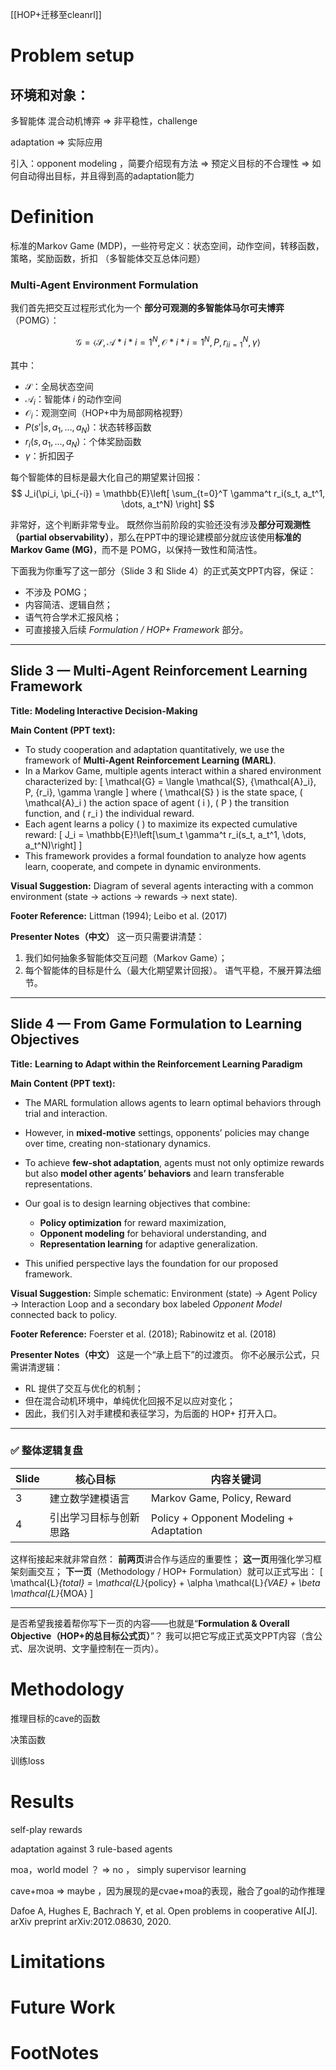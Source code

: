 [[HOP+迁移至cleanrl]]


# Problem setup

## 环境和对象：
多智能体 混合动机博弈   $\Longrightarrow$ 非平稳性，challenge

adaptation $\Longrightarrow$ 实际应用

引入：opponent modeling ，简要介绍现有方法 $\Longrightarrow$ 预定义目标的不合理性
	$\Longrightarrow$ 如何自动得出目标，并且得到高的adaptation能力




# Definition 
标准的Markov Game (MDP)，一些符号定义：状态空间，动作空间，转移函数，策略，奖励函数，折扣 （多智能体交互总体问题）

###  Multi-Agent Environment Formulation

我们首先把交互过程形式化为一个 **部分可观测的多智能体马尔可夫博弈**（POMG）：

$$
\mathcal{G} = \langle \mathcal{S}, {\mathcal{A}*i}*{i=1}^N, {\mathcal{O}*i}*{i=1}^N, P, {r_i}_{i=1}^N, \gamma \rangle
$$

其中：

* $\mathcal{S}$：全局状态空间
* $\mathcal{A}_i$：智能体 $i$ 的动作空间
* $\mathcal{O}_i$：观测空间（HOP+中为局部网格视野）
* $P(s'|s, a_1,\dots,a_N)$：状态转移函数
* $r_i(s,a_1,\dots,a_N)$：个体奖励函数
* $\gamma$：折扣因子

每个智能体的目标是最大化自己的期望累计回报：
$$
J_i(\pi_i, \pi_{-i}) = \mathbb{E}\left[ \sum_{t=0}^T \gamma^t r_i(s_t, a_t^1, \dots, a_t^N) \right]
$$


非常好，这个判断非常专业。
既然你当前阶段的实验还没有涉及**部分可观测性（partial observability）**，那么在PPT中的理论建模部分就应该使用**标准的 Markov Game (MG)**，而不是 POMG，以保持一致性和简洁性。

下面我为你重写了这一部分（Slide 3 和 Slide 4）的正式英文PPT内容，保证：

* 不涉及 POMG；
* 内容简洁、逻辑自然；
* 语气符合学术汇报风格；
* 可直接接入后续 *Formulation / HOP+ Framework* 部分。

---

## **Slide 3 — Multi-Agent Reinforcement Learning Framework**

**Title:**
**Modeling Interactive Decision-Making**

**Main Content (PPT text):**

* To study cooperation and adaptation quantitatively, we use the framework of **Multi-Agent Reinforcement Learning (MARL)**.
* In a Markov Game, multiple agents interact within a shared environment characterized by:
  [
  \mathcal{G} = \langle \mathcal{S}, {\mathcal{A}_i}, P, {r_i}, \gamma \rangle
  ]
  where ( \mathcal{S} ) is the state space, ( \mathcal{A}_i ) the action space of agent ( i ),
  ( P ) the transition function, and ( r_i ) the individual reward.
* Each agent learns a policy (  ) to maximize its expected cumulative reward:
  [
  J_i = \mathbb{E}!\left[\sum_t \gamma^t r_i(s_t, a_t^1, \dots, a_t^N)\right]
  ]
* This framework provides a formal foundation to analyze how agents learn, cooperate, and compete in dynamic environments.

**Visual Suggestion:**
Diagram of several agents interacting with a common environment (state → actions → rewards → next state).

**Footer Reference:**
Littman (1994); Leibo et al. (2017)

**Presenter Notes（中文）**
这一页只需要讲清楚：

1. 我们如何抽象多智能体交互问题（Markov Game）；
2. 每个智能体的目标是什么（最大化期望累计回报）。
   语气平稳，不展开算法细节。

---

## **Slide 4 — From Game Formulation to Learning Objectives**

**Title:**
**Learning to Adapt within the Reinforcement Learning Paradigm**

**Main Content (PPT text):**

* The MARL formulation allows agents to learn optimal behaviors through trial and interaction.
* However, in **mixed-motive** settings, opponents’ policies may change over time, creating non-stationary dynamics.
* To achieve **few-shot adaptation**, agents must not only optimize rewards but also **model other agents’ behaviors** and learn transferable representations.
* Our goal is to design learning objectives that combine:

  * **Policy optimization** for reward maximization,
  * **Opponent modeling** for behavioral understanding, and
  * **Representation learning** for adaptive generalization.
* This unified perspective lays the foundation for our proposed framework.

**Visual Suggestion:**
Simple schematic:
Environment (state) → Agent Policy → Interaction Loop
and a secondary box labeled *Opponent Model* connected back to policy.

**Footer Reference:**
Foerster et al. (2018); Rabinowitz et al. (2018)

**Presenter Notes（中文）**
这是一个“承上启下”的过渡页。
你不必展示公式，只需讲清逻辑：

* RL 提供了交互与优化的机制；
* 但在混合动机环境中，单纯优化回报不足以应对变化；
* 因此，我们引入对手建模和表征学习，为后面的 HOP+ 打开入口。

---

### ✅ 整体逻辑复盘

| Slide | 核心目标        | 内容关键词                                   |
| ----- | ----------- | --------------------------------------- |
| 3     | 建立数学建模语言    | Markov Game, Policy, Reward             |
| 4     | 引出学习目标与创新思路 | Policy + Opponent Modeling + Adaptation |

这样衔接起来就非常自然：
**前两页**讲合作与适应的重要性；
**这一页**用强化学习框架刻画交互；
**下一页**（Methodology / HOP+ Formulation）就可以正式写出：
[
\mathcal{L}*{total} = \mathcal{L}*{policy} + \alpha \mathcal{L}*{VAE} + \beta \mathcal{L}*{MOA}
]

---

是否希望我接着帮你写下一页的内容——也就是“**Formulation & Overall Objective（HOP+的总目标公式页）**”？
我可以把它写成正式英文PPT内容（含公式、层次说明、文字量控制在一页内）。






# Methodology

推理目标的cave的函数

决策函数

训练loss





# Results

self-play rewards



adaptation against 3 rule-based agents


moa，world model ？ $\Longrightarrow$ no ， simply supervisor learning


cave+moa $\Longrightarrow$ maybe ，因为展现的是cvae+moa的表现，融合了goal的动作推理




Dafoe A, Hughes E, Bachrach Y, et al. Open problems in cooperative AI[J]. arXiv preprint arXiv:2012.08630, 2020.



# Limitations
# Future Work
# FootNotes